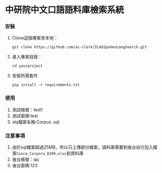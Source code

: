 
# 中研院中文口語語料庫檢索系統


### 安裝

1. Clone這個專案至本地：
   <pre><code>git clone https://github.com/ai-clerk/ILASSpokenLangSearch.git</code></pre>
2. 進入專案目錄：
   <pre><code>cd yourproject</code></pre>
3. 安裝所需套件
   <pre><code>pip install -r requirements.txt</code></pre>
### 使用
1. 測試帳號：test1
2. 測試密碼:test
3. slq檔案名稱:Corpus .sql
### 注意事項
1. 由於sql檔案超過25MB，所以只上傳部分檔案，語料庫需要到後台自行加入檔案<code>Sinca_Corpora_0209.xlxs</code>到資料庫
2. 後台帳號：qq
3. 後台密碼:123
